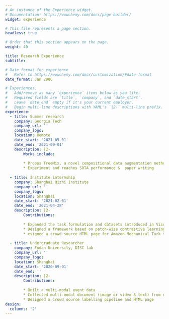 ```yaml
---
# An instance of the Experience widget.
# Documentation: https://wowchemy.com/docs/page-builder/
widget: experience

# This file represents a page section.
headless: true

# Order that this section appears on the page.
weight: 40

title: Research Experience
subtitle:

# Date format for experience
#   Refer to https://wowchemy.com/docs/customization/#date-format
date_format: Jan 2006

# Experiences.
#   Add/remove as many `experience` items below as you like.
#   Required fields are `title`, `company`, and `date_start`.
#   Leave `date_end` empty if it's your current employer.
#   Begin multi-line descriptions with YAML's `|2-` multi-line prefix.
experience:
  - title: Summer research 
    company: Georgia Tech
    company_url: ''
    company_logo: 
    location: Remote
    date_start: '2021-05-01'
    date_end: '2021-09-01'
    description: |2-
        Works include:
        
        * Propos TreeMix, a novel compositional data augmentation method for sequence classification
        * Experiment and reaches SOTA performance &  paper writing   
    
  - title: Institute internship 
    company: Shanghai Qizhi Institute
    company_url: ''
    company_logo: 
    location: Shanghai
    date_start: '2021-02-01'
    date_end: '2021-04-28'
    description: |2-
        Contributions:
       
        * Expanded the task formulation and datasets introduced in Visual Indicates Sound
        * Designed a framework based on patch-wise contrastive learning
        * esigned a crowd source HTML page for Amazon Mechanical Turk to collect data
    
  - title: Undergraduate Researcher
    company: Fudan University, DISC lab 
    company_url: ''
    company_logo: 
    location: Shanghai
    date_start: '2020-09-01'
    date_end: ''
    description: |2-
        Contributions:
        
        * Built a multi-modal event data
        * Collected multi-modal document (image or video & text) from official and commercial press 
        * Designed a crowd source labelling pipeline and HTML page
design:
  columns: '2'
---
```

